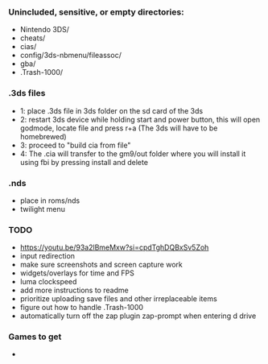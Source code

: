 ### Unincluded, sensitive, or empty directories:
- Nintendo 3DS/
- cheats/
- cias/
- config/3ds-nbmenu/fileassoc/
- gba/
- .Trash-1000/




### .3ds files
- 1: place .3ds file in 3ds folder on the sd card of the 3ds
- 2: restart 3ds device while holding start and power button, this will open godmode, locate file and press r+a (The 3ds will have to be homebrewed)
- 3: proceed to "build cia from file"
- 4: The .cia will transfer to the gm9/out folder where you will install it using fbi by pressing install and delete


### .nds
- place in roms/nds
- twilight menu

### TODO
- https://youtu.be/93a2lBmeMxw?si=cpdTghDQBxSv5Zoh
- input redirection
- make sure screenshots and screen capture work
- widgets/overlays for time and FPS
- luma clockspeed
- add more instructions to readme
- prioritize uploading save files and other irreplaceable items
- figure out how to handle .Trash-1000
- automatically turn off the zap plugin zap-prompt when entering d drive


### Games to get
-
